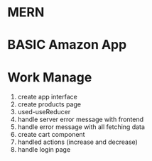 # MERN

# BASIC Amazon App

# Work Manage

1. create app interface
2. create products page
3. used-useReducer
4. handle server error message with frontend
5. handle error message with all fetching data
6. create cart component
7. handled actions (increase and decrease)
8. handle login page
